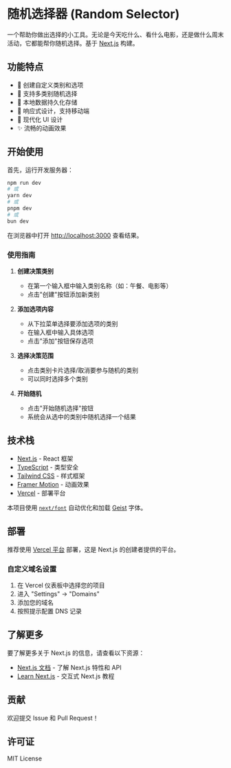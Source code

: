 # 随机选择器 (Random Selector)

一个帮助你做出选择的小工具。无论是今天吃什么、看什么电影，还是做什么周末活动，它都能帮你随机选择。基于 [Next.js](https://nextjs.org) 构建。

## 功能特点

- 🎯 创建自定义类别和选项
- 🎲 支持多类别随机选择
- 💾 本地数据持久化存储
- 📱 响应式设计，支持移动端
- 🎨 现代化 UI 设计
- ✨ 流畅的动画效果

## 开始使用

首先，运行开发服务器：

```bash
npm run dev
# 或
yarn dev
# 或
pnpm dev
# 或
bun dev
```

在浏览器中打开 [http://localhost:3000](http://localhost:3000) 查看结果。

### 使用指南

1. **创建决策类别**
   - 在第一个输入框中输入类别名称（如：午餐、电影等）
   - 点击"创建"按钮添加新类别

2. **添加选项内容**
   - 从下拉菜单选择要添加选项的类别
   - 在输入框中输入具体选项
   - 点击"添加"按钮保存选项

3. **选择决策范围**
   - 点击类别卡片选择/取消要参与随机的类别
   - 可以同时选择多个类别

4. **开始随机**
   - 点击"开始随机选择"按钮
   - 系统会从选中的类别中随机选择一个结果

## 技术栈

- [Next.js](https://nextjs.org/) - React 框架
- [TypeScript](https://www.typescriptlang.org/) - 类型安全
- [Tailwind CSS](https://tailwindcss.com/) - 样式框架
- [Framer Motion](https://www.framer.com/motion/) - 动画效果
- [Vercel](https://vercel.com/) - 部署平台

本项目使用 [`next/font`](https://nextjs.org/docs/app/building-your-application/optimizing/fonts) 自动优化和加载 [Geist](https://vercel.com/font) 字体。

## 部署

推荐使用 [Vercel 平台](https://vercel.com/new?utm_medium=default-template&filter=next.js&utm_source=create-next-app&utm_campaign=create-next-app-readme) 部署，这是 Next.js 的创建者提供的平台。

### 自定义域名设置

1. 在 Vercel 仪表板中选择您的项目
2. 进入 "Settings" -> "Domains"
3. 添加您的域名
4. 按照提示配置 DNS 记录

## 了解更多

要了解更多关于 Next.js 的信息，请查看以下资源：

- [Next.js 文档](https://nextjs.org/docs) - 了解 Next.js 特性和 API
- [Learn Next.js](https://nextjs.org/learn) - 交互式 Next.js 教程

## 贡献

欢迎提交 Issue 和 Pull Request！

## 许可证

MIT License
